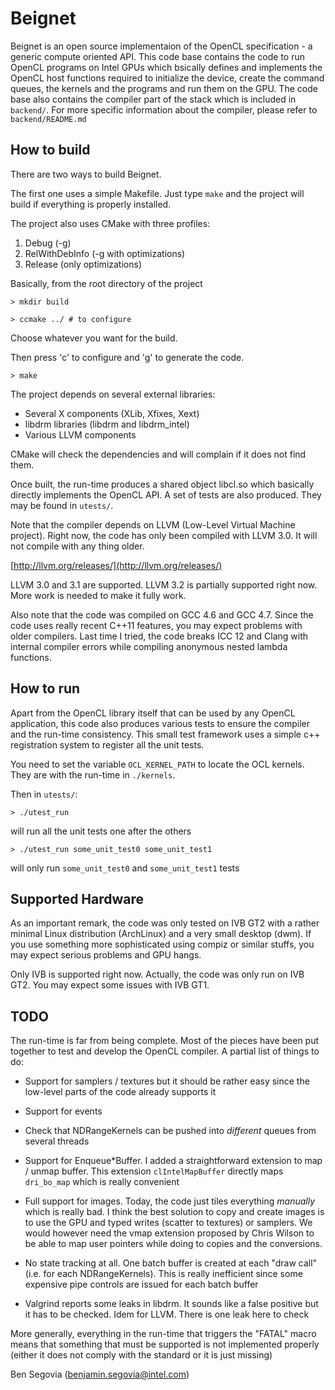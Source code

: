 Beignet
=======

Beignet is an open source implementaion of the OpenCL specification - a generic
compute oriented API. This code base contains the code to run OpenCL programs on
Intel GPUs which bsically defines and implements the OpenCL host functions
required to initialize the device, create the command queues, the kernels and
the programs and run them on the GPU. The code base also contains the compiler
part of the stack which is included in `backend/`. For more specific information
about the compiler, please refer to `backend/README.md`

How to build
------------

There are two ways to build Beignet.

The first one uses a simple Makefile. Just type `make` and the project will
build if everything is properly installed.

The project also uses CMake with three profiles:

1. Debug (-g)
2. RelWithDebInfo (-g with optimizations)
3. Release (only optimizations)

Basically, from the root directory of the project

`> mkdir build`

`> ccmake ../ # to configure`

Choose whatever you want for the build.

Then press 'c' to configure and 'g' to generate the code.

`> make`

The project depends on several external libraries:

- Several X components (XLib, Xfixes, Xext)
- libdrm libraries (libdrm and libdrm\_intel)
- Various LLVM components

CMake will check the dependencies and will complain if it does not find them.

Once built, the run-time produces a shared object libcl.so which basically
directly implements the OpenCL API. A set of tests are also produced. They may
be found in `utests/`.

Note that the compiler depends on LLVM (Low-Level Virtual Machine project).
Right now, the code has only been compiled with LLVM 3.0. It will not compile
with any thing older. 

[http://llvm.org/releases/](http://llvm.org/releases/)

LLVM 3.0 and 3.1 are supported. LLVM 3.2 is partially supported right now. More
work is needed to make it fully work.

Also note that the code was compiled on GCC 4.6 and GCC 4.7. Since the code uses
really recent C++11 features, you may expect problems with older compilers. Last
time I tried, the code breaks ICC 12 and Clang with internal compiler errors
while compiling anonymous nested lambda functions.

How to run
----------

Apart from the OpenCL library itself that can be used by any OpenCL application,
this code also produces various tests to ensure the compiler and the run-time
consistency. This small test framework uses a simple c++ registration system to
register all the unit tests.

You need to set the variable `OCL_KERNEL_PATH` to locate the OCL kernels. They
are with the run-time in `./kernels`.

Then in `utests/`:

`> ./utest_run`

will run all the unit tests one after the others

`> ./utest_run some_unit_test0 some_unit_test1`

will only run `some_unit_test0` and `some_unit_test1` tests

Supported Hardware
------------------

As an important remark, the code was only tested on IVB GT2 with a rather
minimal Linux distribution (ArchLinux) and a very small desktop (dwm). If you
use something more sophisticated using compiz or similar stuffs, you may expect
serious problems and GPU hangs.

Only IVB is supported right now. Actually, the code was only run on IVB GT2. You
may expect some issues with IVB GT1.

TODO
----

The run-time is far from being complete. Most of the pieces have been put
together to test and develop the OpenCL compiler. A partial list of things to
do:

- Support for samplers / textures but it should be rather easy since the
  low-level parts of the code already supports it

- Support for events

- Check that NDRangeKernels can be pushed into _different_ queues from several
  threads 

- Support for Enqueue\*Buffer. I added a straightforward extension to map /
  unmap buffer. This extension `clIntelMapBuffer` directly maps `dri_bo_map`
  which is really convenient

- Full support for images. Today, the code just tiles everything *manually*
  which is really bad. I think the best solution to copy and create images is to
  use the GPU and typed writes (scatter to textures) or samplers. We would
  however need the vmap extension proposed by Chris Wilson to be able to map
  user pointers while doing to copies and the conversions.

- No state tracking at all. One batch buffer is created at each "draw call"
  (i.e. for each NDRangeKernels). This is really inefficient since some
  expensive pipe controls are issued for each batch buffer

- Valgrind reports some leaks in libdrm. It sounds like a false positive but it
  has to be checked. Idem for LLVM. There is one leak here to check

More generally, everything in the run-time that triggers the "FATAL" macro means
that something that must be supported is not implemented properly (either it
does not comply with the standard or it is just missing)

Ben Segovia (<benjamin.segovia@intel.com>)

